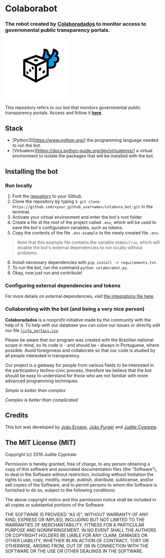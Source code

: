 # Colaborabot

### The robot created by [Colaboradados](https://colaboradados.com.br/) to monitor access to governmental public transparency portals.


<a href="https://twitter.com/colaboradados"> <img src="colaboradados_twitter_logo.png" width="200"></a>

This repository refers to our bot that monitors governmental public transparency portals. Access and follow it [**here**](https://twitter.com/colabora_bot).

## Stack

- [Python3][https://www.python.org/] the programming language needed to run the bot.
- [Virtualenv][https://docs.python-guide.org/dev/virtualenvs/] a virtual environment to isolate the packages that will be installed with the bot.

## Installing the bot

### Run locally

1. Fork the [repository](https://github.com/colaboradados/colabora_bot) to your Github.
2. Clone the repository by typing `$ git clone https://github.com/<your_github_username>/colabora_bot.git` in the terminal.
3. Activate your virtual environment and enter the bot's root folder.
4. Create a file at the root of the project called `.env`, which will be used to save the bot's configuration variables, such as tokens.
5. Copy the contents of the file `.env.example` to the newly created file `.env`.
> Note that this example file contains the variable `DEBUG=True`, which will disable the bot's external dependencies to run locally without problems.
6. Install necessary dependencies with `pip install -r requirements.txt`.
7. To run the bot, run the command `python colaborabot.py`.
8. Okay, now just run and contribute!

### Configuring external dependencies and tokens
For more details on external dependencies, visit [the integrations file here](/docs/INTEGRACOES.md).

### Collaborating with the bot (and being a very nice person)

**Colaboradados** is a nonprofit initiative made by the community with the help of it. To help with our database you can solve our issues or directly edit our file [`lista_portais.csv`](/data/lista_portais.csv).

Please be aware that our program was created with the Brazilian national scope in mind, so its code is - and should be - always in Portuguese, where possible. Avoid foreignness and collaborate so that our code is studied by all people interested in transparency.

Our project is a gateway for people from various fields to be interested in the participatory techno-civic process, therefore we believe that the bot should be easy to understand for those who are not familiar with more advanced programming techniques.

_Simple is better than complex_

_Complex is better than complicated_

## Credits

This bot was developed by [João Ernane](https://github.com/jovemadulto), [João Purger](https://github.com/JCPurger) and [Judite Cypreste](https://juditecypreste.github.io).

## The MIT License (MIT)

Copyright (c) 2019 Judite Cypreste

Permission is hereby granted, free of charge, to any person obtaining a copy of this software and associated documentation files (the "Software"), to deal in the Software without restriction, including without limitation the rights to use, copy, modify, merge, publish, distribute, sublicense, and/or sell copies of the Software, and to permit persons to whom the Software is furnished to do so, subject to the following conditions:

The above copyright notice and this permission notice shall be included in all copies or substantial portions of the Software.

THE SOFTWARE IS PROVIDED "AS IS", WITHOUT WARRANTY OF ANY KIND, EXPRESS OR IMPLIED, INCLUDING BUT NOT LIMITED TO THE WARRANTIES OF MERCHANTABILITY, FITNESS FOR A PARTICULAR PURPOSE AND NONINFRINGEMENT. IN NO EVENT SHALL THE AUTHORS OR COPYRIGHT HOLDERS BE LIABLE FOR ANY CLAIM, DAMAGES OR OTHER LIABILITY, WHETHER IN AN ACTION OF CONTRACT, TORT OR OTHERWISE, ARISING FROM, OUT OF OR IN CONNECTION WITH THE SOFTWARE OR THE USE OR OTHER DEALINGS IN THE SOFTWARE.
